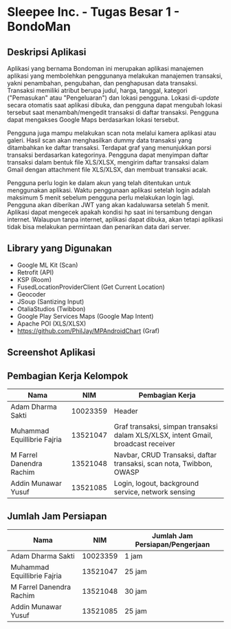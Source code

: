 # Sleepee Inc. - Tugas Besar 1 - BondoMan


## Deskripsi Aplikasi

Aplikasi yang bernama Bondoman ini merupakan aplikasi manajemen aplikasi yang membolehkan penggunanya melakukan manajemen transaksi, yakni penambahan, pengubahan, dan penghapusan data transaksi. Transaksi memiliki atribut berupa judul, harga, tanggal, kategori ("Pemasukan" atau "Pengeluaran") dan lokasi pengguna. Lokasi di-_update_ secara otomatis saat aplikasi dibuka, dan pengguna dapat mengubah lokasi tersebut saat menambah/mengedit transaksi di daftar transaksi. Pengguna dapat mengakses Google Maps berdasarkan lokasi tersebut.

Pengguna juga mampu melakukan scan nota melalui kamera aplikasi atau galeri. Hasil scan akan menghasilkan dummy data transaksi yang ditambahkan ke daftar transaksi. Terdapat graf yang menunjukkan porsi transaksi berdasarkan kategorinya. Pengguna dapat menyimpan daftar transaksi dalam bentuk file XLS/XLSX, mengirim daftar transaksi dalam Gmail dengan attachment file XLS/XLSX, dan membuat transaksi acak.

Pengguna perlu login ke dalam akun yang telah ditentukan untuk menggunakan aplikasi. Waktu penggunaan aplikasi setelah login adalah maksimum 5 menit sebelum pengguna perlu melakukan login lagi. Pengguna akan diberikan JWT yang akan kadaluwarsa setelah 5 menit. Aplikasi dapat mengecek apakah kondisi hp saat ini tersambung dengan internet. Walaupun tanpa internet, aplikasi dapat dibuka, akan tetapi aplikasi tidak bisa melakukan permintaan dan penarikan data dari server.

## Library yang Digunakan

- Google ML Kit (Scan)
- Retrofit (API)
- KSP (Room)
- FusedLocationProviderClient (Get Current Location)
- Geocoder
- JSoup (Santizing Input)
- OtaliaStudios (Twibbon)
- Google Play Services Maps (Google Map Intent)
- Apache POI (XLS/XLSX)
- https://github.com/PhilJay/MPAndroidChart (Graf)

## Screenshot Aplikasi

## Pembagian Kerja Kelompok

| Nama                        | NIM      | Pembagian Kerja                                                                   |
|-----------------------------|----------|-----------------------------------------------------------------------------------|
| Adam Dharma Sakti           | 10023359 | Header                                                                            |
| Muhammad Equillibrie Fajria | 13521047 | Graf transaksi, simpan transaksi dalam XLS/XLSX, intent Gmail, broadcast receiver |
| M Farrel Danendra Rachim    | 13521048 | Navbar, CRUD Transaksi, daftar transaksi, scan nota, Twibbon, OWASP               |
| Addin Munawar Yusuf         | 13521085 | Login, logout, background service, network sensing                                |

## Jumlah Jam Persiapan

| Nama                        | NIM      | Jumlah Jam Persiapan/Pengerjaan |
|-----------------------------|----------|---------------------------------|
| Adam Dharma Sakti           | 10023359 | 1 jam                           |
| Muhammad Equillibrie Fajria | 13521047 | 25 jam                          |
| M Farrel Danendra Rachim    | 13521048 | 30 jam                          |
| Addin Munawar Yusuf         | 13521085 | 25 jam                          |